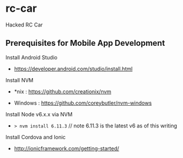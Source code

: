 # rc-car
Hacked RC Car

## Prerequisites for Mobile App Development

Install Android Studio

  * https://developer.android.com/studio/install.html
  
Install NVM 

  * *nix : https://github.com/creationix/nvm
  
  * Windows : https://github.com/coreybutler/nvm-windows

Install Node v6.x.x via NVM

  * `> nvm install 6.11.3` // note 6.11.3 is the latest v6 as of this writing

Install Cordova and Ionic

  * http://ionicframework.com/getting-started/
